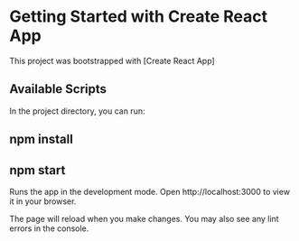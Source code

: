 # Getting Started with Create React App
This project was bootstrapped with [Create React App]

## Available Scripts
In the project directory, you can run:

## npm install
## npm start
Runs the app in the development mode.
Open http://localhost:3000 to view it in your browser.

The page will reload when you make changes.
You may also see any lint errors in the console.
